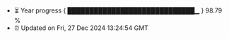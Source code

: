 - ⏳ Year progress { █████████████████████████████▁ } 98.79 %
- ⏰ Updated on Fri, 27 Dec 2024 13:24:54 GMT


